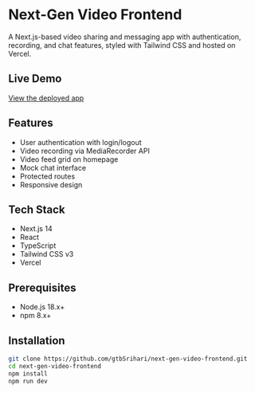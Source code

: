 # Next-Gen Video Frontend

A Next.js-based video sharing and messaging app with authentication, recording, and chat features, styled with Tailwind CSS and hosted on Vercel.

## Live Demo
[View the deployed app](https://next-gen-video-frontend.vercel.app/)

## Features
- User authentication with login/logout
- Video recording via MediaRecorder API
- Video feed grid on homepage
- Mock chat interface
- Protected routes
- Responsive design

## Tech Stack
- Next.js 14
- React
- TypeScript
- Tailwind CSS v3
- Vercel

## Prerequisites
- Node.js 18.x+
- npm 8.x+

## Installation
```bash
git clone https://github.com/gtbSrihari/next-gen-video-frontend.git
cd next-gen-video-frontend
npm install
npm run dev